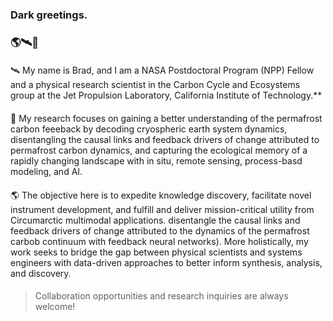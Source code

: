 <!--### Hi there 👋
-->
<!--
**bradleygay/bradleygay** is a ✨ _special_ ✨ repository because its `README.md` (this file) appears on your GitHub profile.
Here are some ideas to get you started:
- 🔭 I’m currently working on ...
- 🌱 I’m currently learning ...
- 👯 I’m looking to collaborate on ...
- 🤔 I’m looking for help with ...
- 💬 Ask me about ...
- 📫 How to reach me: ...
- 😄 Pronouns: ...
- ⚡ Fun fact: ...
-->
### Dark greetings.
### 🌎🛰️🧊
####
🛰️ My name is Brad, and I am a NASA Postdoctoral Program (NPP) Fellow and a physical research scientist in the Carbon Cycle and Ecosystems group at the Jet Propulsion Laboratory, California Institute of Technology.**
####
🧊 My research focuses on gaining a better understanding of the permafrost carbon feeeback by decoding cryospheric earth system dynamics, disentangling the causal links and feedback drivers of change attributed to permafrost carbon dynamics, and capturing the ecological memory of a rapidly changing landscape with in situ, remote sensing, process-basd modeling, and AI.
####
🌎 The objective here is to expedite knowledge discovery, facilitate novel instrument development, and fulfill and deliver mission-critical utility from Circumarctic multimodal applications.  disentangle the causal links and feedback drivers of change attributed to the dynamics of the permafrost carbob continuum with feedback neural networks). More holistically, my work seeks to bridge the gap between physical scientists and systems engineers with data-driven approaches to better inform synthesis, analysis, and discovery.
####
> Collaboration opportunities and research inquiries are always welcome!
<!--
![<Badge Name>](https://img.shields.io/badge/<Badge Text>-<Background Color>?style=for-the-badge&logo=<Icon Name>&logoColor=<Logo Color>)
![github](https://img.shields.io/badge/GitHub-000000?style=for-the-badge&logo=GitHub&logoColor=white)
![github](https://img.shields.io/github/followers/bradleygay?color=555555&label=Github&logo=Github&style=plastic)
![twitter](https://img.shields.io/endpoint?url=https%3A%2F%2Ftwitter.com%2Fbluehouseffect%3D?style=plastic&logo=appveyor)
![twitter](https://img.shields.io/twitter/url?style=social&url=https%3A%2F%2Ftwitter.com%2Fgeocryoai%3D)
![researchgate](https://img.shields.io/endpoint?url=https%3A%2F%2Fbit.ly%2F3uvCXT8%3D?style=plastic&logo=appveyor)]
-->
